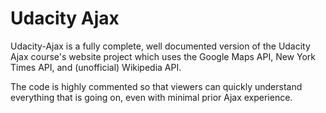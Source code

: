 # Udacity Ajax

Udacity-Ajax is a fully complete, well documented version of the Udacity Ajax course's website project which uses the Google Maps API, New York Times API, and (unofficial) Wikipedia API.

The code is highly commented so that viewers can quickly understand everything that is going on, even with minimal prior Ajax experience.